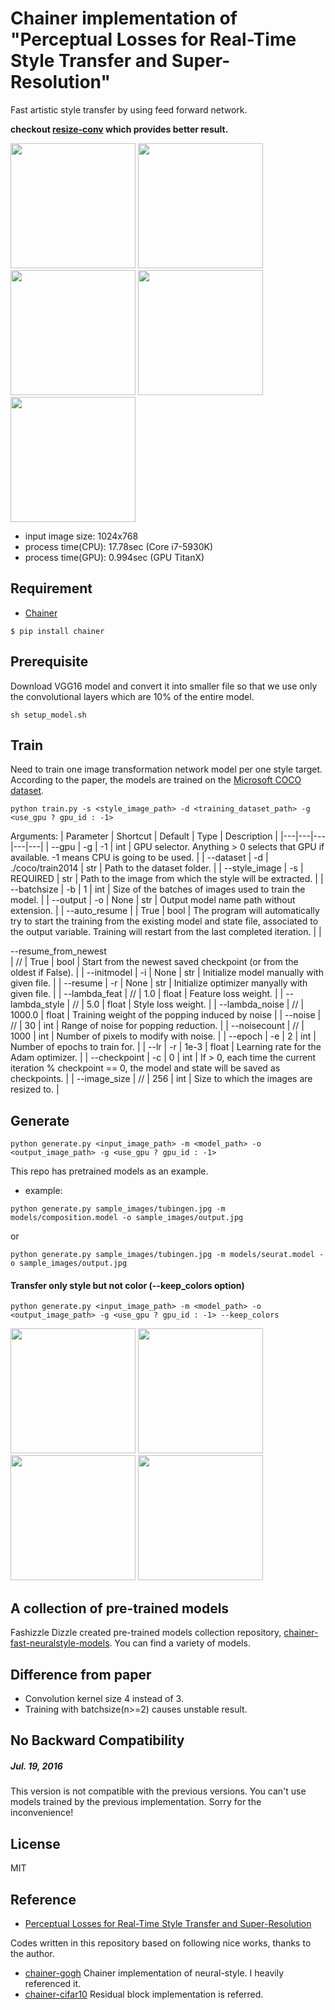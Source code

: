 # Chainer implementation of "Perceptual Losses for Real-Time Style Transfer and Super-Resolution"
Fast artistic style transfer by using feed forward network.

**checkout [resize-conv](https://github.com/yusuketomoto/chainer-fast-neuralstyle/tree/resize-conv) which provides better result.**

<img src="https://raw.githubusercontent.com/yusuketomoto/chainer-fast-neuralstyle/master/sample_images/tubingen.jpg" height="200px">

<img src="https://raw.githubusercontent.com/yusuketomoto/chainer-fast-neuralstyle/master/sample_images/style_1.png" height="200px">
<img src="https://raw.githubusercontent.com/yusuketomoto/chainer-fast-neuralstyle/master/sample_images/output_1.jpg" height="200px">

<img src="https://raw.githubusercontent.com/yusuketomoto/chainer-fast-neuralstyle/master/sample_images/style_2.png" height="200px">
<img src="https://raw.githubusercontent.com/yusuketomoto/chainer-fast-neuralstyle/master/sample_images/output_2.jpg" height="200px">

- input image size: 1024x768
- process time(CPU): 17.78sec (Core i7-5930K)
- process time(GPU): 0.994sec (GPU TitanX)


## Requirement
- [Chainer](https://github.com/pfnet/chainer)
```
$ pip install chainer
```

## Prerequisite
Download VGG16 model and convert it into smaller file so that we use only the convolutional layers which are 10% of the entire model.
```
sh setup_model.sh
```

## Train
Need to train one image transformation network model per one style target.
According to the paper, the models are trained on the [Microsoft COCO dataset](http://mscoco.org/dataset/#download).
```
python train.py -s <style_image_path> -d <training_dataset_path> -g <use_gpu ? gpu_id : -1>
```

Arguments:
| Parameter | Shortcut | Default | Type | Description |
|---|---|---|---|---|
| --gpu | -g | -1 | int | GPU selector. Anything > 0 selects that GPU if available. -1 means CPU is going to be used. |
| --dataset | -d | ./coco/train2014 | str | Path to the dataset folder. |
| --style_image | -s | REQUIRED | str | Path to the image from which the style will be extracted. |
| --batchsize | -b | 1 | int | Size of the batches of images used to train the model. |
| --output | -o | None | str | Output model name path without extension. |
| --auto_resume |  | True | bool | The program will automatically try to start the training from the existing model and state file, associated to the output variable. Training will restart from the last completed iteration.  |
| <div style="width:160px">--resume_from_newest</div> | // | True | bool | Start from the newest saved checkpoint (or from the oldest if False). |
| --initmodel | -i | None | str | Initialize model manually with given file. |
| --resume | -r | None | str | Initialize optimizer manyally with given file.  |
| --lambda_feat | // | 1.0 | float | Feature loss weight. |
| --lambda_style | // | 5.0 | float | Style loss weight. |
| --lambda_noise | // | 1000.0 | float | Training weight of the popping induced by noise |
| --noise | // | 30 | int | Range of noise for popping reduction. |
| --noisecount | // | 1000 | int | Number of pixels to modify with noise. |
| --epoch | -e | 2 | int | Number of epochs to train for. |
| --lr | -r | 1e-3 | float | Learning rate for the Adam optimizer. |
| --checkpoint | -c | 0 | int | If > 0, each time the current iteration % checkpoint == 0, the model and state will be saved as checkpoints. |
| --image_size | // | 256 | int | Size to which the images are resized to. |

## Generate
```
python generate.py <input_image_path> -m <model_path> -o <output_image_path> -g <use_gpu ? gpu_id : -1>
```

This repo has pretrained models as an example.

- example:
```
python generate.py sample_images/tubingen.jpg -m models/composition.model -o sample_images/output.jpg
```
or
```
python generate.py sample_images/tubingen.jpg -m models/seurat.model -o sample_images/output.jpg
```

#### Transfer only style but not color (**--keep_colors option**)
`python generate.py <input_image_path> -m <model_path> -o <output_image_path> -g <use_gpu ? gpu_id : -1> --keep_colors`

<img src="https://raw.githubusercontent.com/yusuketomoto/chainer-fast-neuralstyle/master/sample_images/output_1.jpg" height="200px">
<img src="https://raw.githubusercontent.com/yusuketomoto/chainer-fast-neuralstyle/master/sample_images/output_keep_colors_1.jpg" height="200px">

<img src="https://raw.githubusercontent.com/yusuketomoto/chainer-fast-neuralstyle/master/sample_images/output_2.jpg" height="200px">
<img src="https://raw.githubusercontent.com/yusuketomoto/chainer-fast-neuralstyle/master/sample_images/output_keep_colors_2.jpg" height="200px">


## A collection of pre-trained models
Fashizzle Dizzle created pre-trained models collection repository, [chainer-fast-neuralstyle-models](https://github.com/gafr/chainer-fast-neuralstyle-models). You can find a variety of models.

## Difference from paper
- Convolution kernel size 4 instead of 3.
- Training with batchsize(n>=2) causes unstable result.

## No Backward Compatibility
##### Jul. 19, 2016
This version is not compatible with the previous versions. You can't use models trained by the previous implementation. Sorry for the inconvenience!

## License
MIT

## Reference
- [Perceptual Losses for Real-Time Style Transfer and Super-Resolution](http://arxiv.org/abs/1603.08155)

Codes written in this repository based on following nice works, thanks to the author.

- [chainer-gogh](https://github.com/mattya/chainer-gogh.git) Chainer implementation of neural-style. I heavily referenced it.
- [chainer-cifar10](https://github.com/mitmul/chainer-cifar10) Residual block implementation is referred.
